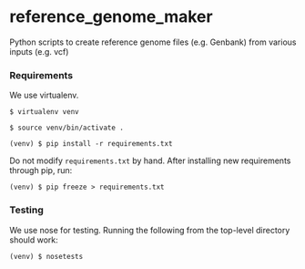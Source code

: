 reference_genome_maker
======================

Python scripts to create reference genome files (e.g. Genbank) from various inputs (e.g. vcf)


### Requirements

We use virtualenv.

    $ virtualenv venv

    $ source venv/bin/activate .

    (venv) $ pip install -r requirements.txt

Do not modify `requirements.txt` by hand. After installing new requirements through pip, run:

    (venv) $ pip freeze > requirements.txt

### Testing

We use nose for testing. Running the following from the top-level directory should work:

    (venv) $ nosetests
